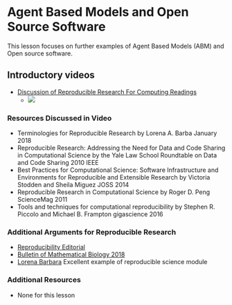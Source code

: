 # **Agent Based Models and Open Source Software**
This lesson focuses on further examples of Agent Based Models (ABM) and Open source software.

## **Introductory videos**
 * [Discussion of Reproducible Research For Computing Readings](https://www.youtube.com/watch?v=j25h5oeCzCk&feature=emb_title&ab_channel=AshleeN.FordVersypt)
    * [![](http://img.youtube.com/vi/j25h5oeCzCk/0.jpg)](http://www.youtube.com/watch?v=j25h5oeCzCk "")
### **Resources Discussed in Video**
  * Terminologies for Reproducible Research 
      by Lorena A. Barba January 2018
  * Reproducible Research: Addressing the Need for Data and Code Sharing in Computational Science by the Yale Law School Roundtable on Data and Code Sharing  2010 IEEE
  * Best Practices for Computational Science: Software Infrastructure and Environments for Reproducible and Extensible Research by Victoria Stodden and Sheila Miguez JOSS 2014
  * Reproducible Research in Computational Science by Roger D. Peng ScienceMag 2011
  * Tools and techniques for computational reproducibility by Stephen R. Piccolo and Michael B. Frampton gigascience 2016
  
### **Additional Arguments for Reproducible Research**
  * [Reproducibility Editorial](https://link.springer.com/article/10.1007/s11538-018-0501-8)
  * [Bulletin of Mathematical Biology 2018](https://link.springer.com/journal/11538/80/12/page/1)
  * [Lorena Barbara](https://github.com/barbagroup/essential_skills_RRC) Excellent example of reproducible science module
### **Additional Resources**
* None for this lesson
